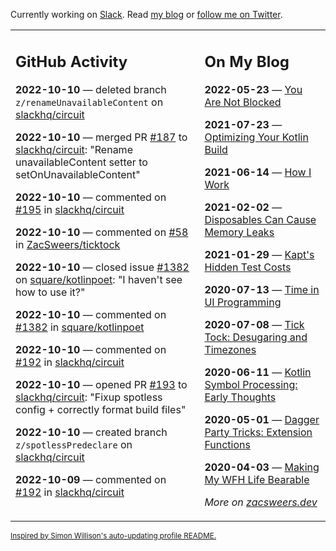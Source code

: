 Currently working on [Slack](https://slack.com/). Read [my blog](https://zacsweers.dev/) or [follow me on Twitter](https://twitter.com/ZacSweers).

<table><tr><td valign="top" width="60%">

## GitHub Activity
<!-- githubActivity starts -->
**2022-10-10** — deleted branch `z/renameUnavailableContent` on [slackhq/circuit](https://github.com/slackhq/circuit)

**2022-10-10** — merged PR [#187](https://github.com/slackhq/circuit/pull/187) to [slackhq/circuit](https://github.com/slackhq/circuit): "Rename unavailableContent setter to setOnUnavailableContent"

**2022-10-10** — commented on [#195](https://github.com/slackhq/circuit/issues/195#issuecomment-1273577848) in [slackhq/circuit](https://github.com/slackhq/circuit)

**2022-10-10** — commented on [#58](https://github.com/ZacSweers/ticktock/issues/58#issuecomment-1273381359) in [ZacSweers/ticktock](https://github.com/ZacSweers/ticktock)

**2022-10-10** — closed issue [#1382](https://github.com/square/kotlinpoet/issues/1382) on [square/kotlinpoet](https://github.com/square/kotlinpoet): "I haven't see how to use it?"

**2022-10-10** — commented on [#1382](https://github.com/square/kotlinpoet/issues/1382#issuecomment-1273380134) in [square/kotlinpoet](https://github.com/square/kotlinpoet)

**2022-10-10** — commented on [#192](https://github.com/slackhq/circuit/pull/192#issuecomment-1272777898) in [slackhq/circuit](https://github.com/slackhq/circuit)

**2022-10-10** — opened PR [#193](https://github.com/slackhq/circuit/pull/193) to [slackhq/circuit](https://github.com/slackhq/circuit): "Fixup spotless config + correctly format build files"

**2022-10-10** — created branch `z/spotlessPredeclare` on [slackhq/circuit](https://github.com/slackhq/circuit)

**2022-10-09** — commented on [#192](https://github.com/slackhq/circuit/pull/192#issuecomment-1272719596) in [slackhq/circuit](https://github.com/slackhq/circuit)
<!-- githubActivity ends -->
</td><td valign="top" width="40%">

## On My Blog
<!-- blog starts -->
**2022-05-23** — [You Are Not Blocked](https://www.zacsweers.dev/you-are-not-blocked/)

**2021-07-23** — [Optimizing Your Kotlin Build](https://www.zacsweers.dev/optimizing-your-kotlin-build/)

**2021-06-14** — [How I Work](https://www.zacsweers.dev/how-i-work/)

**2021-02-02** — [Disposables Can Cause Memory Leaks](https://www.zacsweers.dev/disposables-can-cause-memory-leaks/)

**2021-01-29** — [Kapt's Hidden Test Costs](https://www.zacsweers.dev/kapts-hidden-test-costs/)

**2020-07-13** — [Time in UI Programming](https://www.zacsweers.dev/time-in-ui/)

**2020-07-08** — [Tick Tock: Desugaring and Timezones](https://www.zacsweers.dev/ticktock-desugaring-timezones/)

**2020-06-11** — [Kotlin Symbol Processing: Early Thoughts](https://www.zacsweers.dev/kotlin-symbol-processor-early-thoughts/)

**2020-05-01** — [Dagger Party Tricks: Extension Functions](https://www.zacsweers.dev/dagger-party-tricks-extension-functions/)

**2020-04-03** — [Making My WFH Life Bearable](https://www.zacsweers.dev/making-wfh-life-bearable/)
<!-- blog ends -->
_More on [zacsweers.dev](https://zacsweers.dev/)_
</td></tr></table>

<sub><a href="https://simonwillison.net/2020/Jul/10/self-updating-profile-readme/">Inspired by Simon Willison's auto-updating profile README.</a></sub>